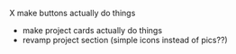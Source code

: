 X make buttons actually do things

- make project cards actually do things
- revamp project section (simple icons instead of pics??)
